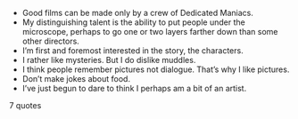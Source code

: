  - Good films can be made only by a crew of Dedicated Maniacs.
 - My distinguishing talent is the ability to put people under the microscope, perhaps to go one or two layers farther down than some other directors.
 - I’m first and foremost interested in the story, the characters.
 - I rather like mysteries. But I do dislike muddles.
 - I think people remember pictures not dialogue. That’s why I like pictures.
 - Don’t make jokes about food.
 - I’ve just begun to dare to think I perhaps am a bit of an artist.

7 quotes